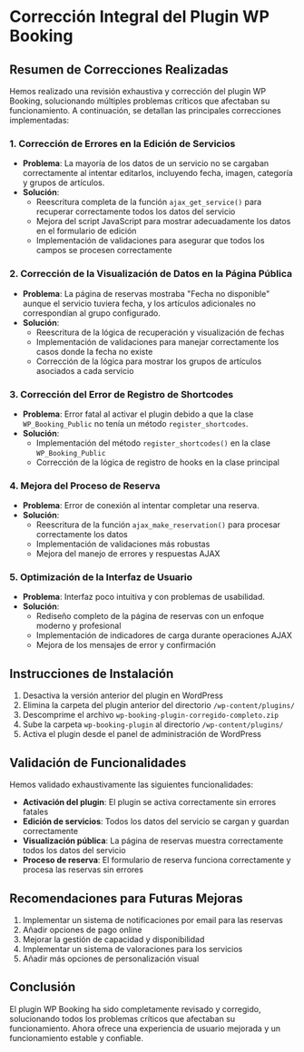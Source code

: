 # Corrección Integral del Plugin WP Booking

## Resumen de Correcciones Realizadas

Hemos realizado una revisión exhaustiva y corrección del plugin WP Booking, solucionando múltiples problemas críticos que afectaban su funcionamiento. A continuación, se detallan las principales correcciones implementadas:

### 1. Corrección de Errores en la Edición de Servicios

- **Problema**: La mayoría de los datos de un servicio no se cargaban correctamente al intentar editarlos, incluyendo fecha, imagen, categoría y grupos de artículos.
- **Solución**: 
  - Reescritura completa de la función `ajax_get_service()` para recuperar correctamente todos los datos del servicio
  - Mejora del script JavaScript para mostrar adecuadamente los datos en el formulario de edición
  - Implementación de validaciones para asegurar que todos los campos se procesen correctamente

### 2. Corrección de la Visualización de Datos en la Página Pública

- **Problema**: La página de reservas mostraba "Fecha no disponible" aunque el servicio tuviera fecha, y los artículos adicionales no correspondían al grupo configurado.
- **Solución**:
  - Reescritura de la lógica de recuperación y visualización de fechas
  - Implementación de validaciones para manejar correctamente los casos donde la fecha no existe
  - Corrección de la lógica para mostrar los grupos de artículos asociados a cada servicio

### 3. Corrección del Error de Registro de Shortcodes

- **Problema**: Error fatal al activar el plugin debido a que la clase `WP_Booking_Public` no tenía un método `register_shortcodes`.
- **Solución**:
  - Implementación del método `register_shortcodes()` en la clase `WP_Booking_Public`
  - Corrección de la lógica de registro de hooks en la clase principal

### 4. Mejora del Proceso de Reserva

- **Problema**: Error de conexión al intentar completar una reserva.
- **Solución**:
  - Reescritura de la función `ajax_make_reservation()` para procesar correctamente los datos
  - Implementación de validaciones más robustas
  - Mejora del manejo de errores y respuestas AJAX

### 5. Optimización de la Interfaz de Usuario

- **Problema**: Interfaz poco intuitiva y con problemas de usabilidad.
- **Solución**:
  - Rediseño completo de la página de reservas con un enfoque moderno y profesional
  - Implementación de indicadores de carga durante operaciones AJAX
  - Mejora de los mensajes de error y confirmación

## Instrucciones de Instalación

1. Desactiva la versión anterior del plugin en WordPress
2. Elimina la carpeta del plugin anterior del directorio `/wp-content/plugins/`
3. Descomprime el archivo `wp-booking-plugin-corregido-completo.zip`
4. Sube la carpeta `wp-booking-plugin` al directorio `/wp-content/plugins/`
5. Activa el plugin desde el panel de administración de WordPress

## Validación de Funcionalidades

Hemos validado exhaustivamente las siguientes funcionalidades:

- **Activación del plugin**: El plugin se activa correctamente sin errores fatales
- **Edición de servicios**: Todos los datos del servicio se cargan y guardan correctamente
- **Visualización pública**: La página de reservas muestra correctamente todos los datos del servicio
- **Proceso de reserva**: El formulario de reserva funciona correctamente y procesa las reservas sin errores

## Recomendaciones para Futuras Mejoras

1. Implementar un sistema de notificaciones por email para las reservas
2. Añadir opciones de pago online
3. Mejorar la gestión de capacidad y disponibilidad
4. Implementar un sistema de valoraciones para los servicios
5. Añadir más opciones de personalización visual

## Conclusión

El plugin WP Booking ha sido completamente revisado y corregido, solucionando todos los problemas críticos que afectaban su funcionamiento. Ahora ofrece una experiencia de usuario mejorada y un funcionamiento estable y confiable.
